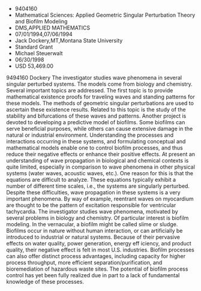 
* 9404160
* Mathematical Sciences: Applied Geometric Singular Perturbation Theory and Biofilm Modeling
* DMS,APPLIED MATHEMATICS
* 07/01/1994,07/06/1994
* Jack Dockery,MT,Montana State University
* Standard Grant
* Michael Steuerwalt
* 06/30/1998
* USD 53,469.00

9494160 Dockery The investigator studies wave phenomena in several singular
perturbed systems. The models come from biology and chemistry. Several important
topics are addressed. The first topic is to provide mathematical existence
proofs for traveling waves and standing patterns for these models. The methods
of geometric singular perturbations are used to ascertain these existence
results. Related to this topic is the study of the stability and bifurcations of
these waves and patterns. Another project is devoted to developing a predictive
model of biofilms. Some biofilms can serve beneficial purposes, while others can
cause extensive damage in the natural or industrial environment. Understanding
the processes and interactions occurring in these systems, and formulating
conceptual and mathematical models enable one to control biofilm processes, and
thus reduce their negative effects or enhance their positive effects. At present
an understanding of wave propagation in biological and chemical contexts is
quite limited, especially in comparison to wave phenomena in other physical
systems (water waves, acoustic waves, etc.). One reason for this is that the
equations are difficult to analyze. These equations typically exhibit a number
of different time scales, i.e., the systems are singularly perturbed. Despite
these difficulties, wave propagation in these systems is a very important
phenomena. By way of example, reentrant waves on myocardium are thought to be
the pattern of excitation responsible for ventricular tachycardia. The
investigator studies wave phenomena, motivated by several problems in biology
and chemistry. Of particular interest is biofilm modeling. In the vernacular, a
biofilm might be called slime or sludge. Biofilms occur in nature without human
interaction, or can artificially be introduced to industrial or natural systems.
Because of their pervasive effects on water quality, power generation, energy
eff iciency, and product quality, their negative effect is felt in most U.S.
industries. Biofilm processes can also offer distinct process advantages,
including capacity for higher process throughput, more efficient
separation/purification, and bioremediation of hazardous waste sites. The
potential of biofilm process control has yet been fully realized due in part to
a lack of fundamental knowledge of these processes.

